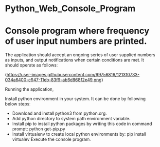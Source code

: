 # Python_Web_Console_Program
# Console program where frequency of user input numbers are printed.

The application should accept an ongoing series of user supplied numbers as inputs, and output notifications when certain conditions are met. It should operate as follows:

(https://user-images.githubusercontent.com/69756816/121310733-034a6400-c947-11eb-83f9-ab6d868f2e49.png)



Running the application,

Install python environment in your system. It can be done by following below steps:
-	Download and install python3 from python.org.
-	Add python directory to system path environment variable.
-	Install pip to install python packages by writing this code in command prompt: python get-pip.py
-	Install virtualenv to create local python environments by: pip install virtualev
Execute the console program.

